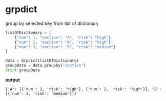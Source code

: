 # grpdict
group by selected key from list of dictionary

````python
listOfDictionary = [
	{"num": 1, "section": "A", "risk": "high"},
	{"num": 2, "section": "A", "risk": "high"},
	{"num": 3, "section": "B", "risk": "medium"}
]

data = Grpdict(listOfDictionary)
groupData = data.groupby("section")
print groupData
````

**output**

````
{'A': [{'num': 1, 'risk': 'high'}, {'num': 2, 'risk': 'high'}], 'B': [{'num': 3, 'risk': 'medium'}]}
````
